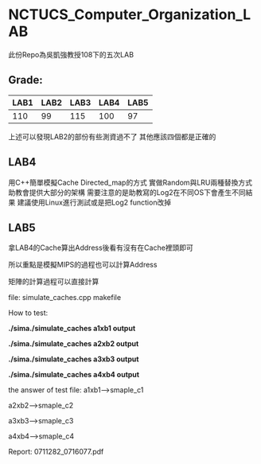 # NCTUCS_Computer_Organization_LAB

此份Repo為吳凱強教授108下的五次LAB

## Grade:

| LAB1 | LAB2 | LAB3 | LAB4 | LAB5 |
| ---- | ---- |:---- | ---- |:---- |
| 110  | 99   | 115  | 100  | 97   |

上述可以發現LAB2的部份有些測資過不了
其他應該四個都是正確的


## LAB4

用C++簡單模擬Cache Directed_map的方式
實做Random與LRU兩種替換方式
助教會提供大部分的架構
需要注意的是助教寫的Log2在不同OS下會產生不同結果
建議使用Linux進行測試或是把Log2 function改掉

## LAB5

拿LAB4的Cache算出Address後看有沒有在Cache裡頭即可

所以重點是模擬MIPS的過程也可以計算Address 

矩陣的計算過程可以直接計算


file:
simulate_caches.cpp
makefile

How to test:

**./sima./simulate_caches a1xb1 output**

**./sima./simulate_caches a2xb2 output**

**./sima./simulate_caches a3xb3 output**

**./sima./simulate_caches a4xb4 output**

the answer of test file:
a1xb1-->smaple_c1

a2xb2-->smaple_c2

a3xb3-->smaple_c3

a4xb4-->smaple_c4

Report:
0711282_0716077.pdf
